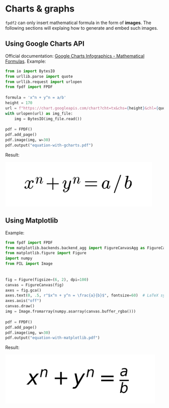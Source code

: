 # Charts & graphs #

`fpdf2` can only insert mathematical formula in the form of **images**.
The following sections will explaing how to generate and embed such images.


## Using Google Charts API ##

Official documentation: [Google Charts Infographics - Mathematical Formulas](https://developers.google.com/chart/infographics/docs/formulas).
Example:

```python
from io import BytesIO
from urllib.parse import quote
from urllib.request import urlopen
from fpdf import FPDF

formula = 'x^n + y^n = a/b'
height = 170
url = f"https://chart.googleapis.com/chart?cht=tx&chs={height}&chl={quote(formula)}"
with urlopen(url) as img_file:
    img = BytesIO(img_file.read())

pdf = FPDF()
pdf.add_page()
pdf.image(img, w=30)
pdf.output("equation-with-gcharts.pdf")
```

Result:

![](equation-with-gcharts.png)


## Using Matplotlib ##

Example:

```python
from fpdf import FPDF
from matplotlib.backends.backend_agg import FigureCanvasAgg as FigureCanvas
from matplotlib.figure import Figure
import numpy
from PIL import Image


fig = Figure(figsize=(6, 2), dpi=100)
canvas = FigureCanvas(fig)
axes = fig.gca()
axes.text(0, .5, r"$x^n + y^n = \frac{a}{b}$", fontsize=60)  # LaTeX syntax
axes.axis("off")
canvas.draw()
img = Image.fromarray(numpy.asarray(canvas.buffer_rgba()))

pdf = FPDF()
pdf.add_page()
pdf.image(img, w=30)
pdf.output("equation-with-matplotlib.pdf")
```

Result:

![](equation-with-matplotlib.png)
